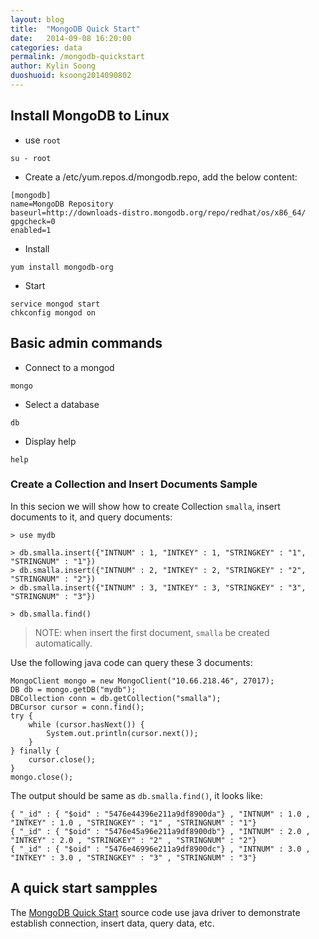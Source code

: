 ```yaml
---
layout: blog
title:  "MongoDB Quick Start"
date:   2014-09-08 16:20:00
categories: data
permalink: /mongodb-quickstart
author: Kylin Soong
duoshuoid: ksoong2014090802
---
```


## Install MongoDB to Linux

* use `root`

~~~
su - root
~~~

* Create a /etc/yum.repos.d/mongodb.repo, add the below content:

~~~
[mongodb]
name=MongoDB Repository
baseurl=http://downloads-distro.mongodb.org/repo/redhat/os/x86_64/
gpgcheck=0
enabled=1
~~~

* Install

~~~
yum install mongodb-org
~~~

* Start

~~~
service mongod start
chkconfig mongod on
~~~

## Basic admin commands

* Connect to a mongod

~~~
mongo
~~~

* Select a database

~~~
db
~~~

* Display help

~~~
help
~~~

### Create a Collection and Insert Documents Sample

In this secion we will show how to create Collection `smalla`, insert documents to it, and query documents:

~~~
> use mydb

> db.smalla.insert({"INTNUM" : 1, "INTKEY" : 1, "STRINGKEY" : "1", "STRINGNUM" : "1"})
> db.smalla.insert({"INTNUM" : 2, "INTKEY" : 2, "STRINGKEY" : "2", "STRINGNUM" : "2"})
> db.smalla.insert({"INTNUM" : 3, "INTKEY" : 3, "STRINGKEY" : "3", "STRINGNUM" : "3"})

> db.smalla.find()
~~~ 

> NOTE: when insert the first document, `smalla` be created automatically.

Use the following java code can query these 3 documents:

~~~
MongoClient mongo = new MongoClient("10.66.218.46", 27017);
DB db = mongo.getDB("mydb");
DBCollection conn = db.getCollection("smalla");
DBCursor cursor = conn.find();
try {
	while (cursor.hasNext()) {
		System.out.println(cursor.next());
	}
} finally {
	cursor.close();
}
mongo.close();
~~~

The output should be same as `db.smalla.find()`, it looks like:

~~~
{ "_id" : { "$oid" : "5476e44396e211a9df8900da"} , "INTNUM" : 1.0 , "INTKEY" : 1.0 , "STRINGKEY" : "1" , "STRINGNUM" : "1"}
{ "_id" : { "$oid" : "5476e45a96e211a9df8900db"} , "INTNUM" : 2.0 , "INTKEY" : 2.0 , "STRINGKEY" : "2" , "STRINGNUM" : "2"}
{ "_id" : { "$oid" : "5476e46996e211a9df8900dc"} , "INTNUM" : 3.0 , "INTKEY" : 3.0 , "STRINGKEY" : "3" , "STRINGNUM" : "3"}
~~~

## A quick start sampples

The [MongoDB Quick Start](https://github.com/kylinsoong/data/tree/master/mongodb-quickstart) source code use java driver to demonstrate establish connection, insert data, query data, etc.

